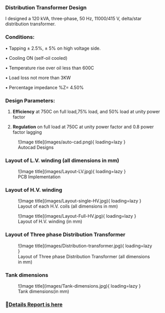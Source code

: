 
### **Distribution Transformer Design**

I designed a 120 kVA, three-phase, 50 Hz, 11000/415 V, delta/star distribution transformer.

### **Conditions:**
• Tapping ± 2.5%, ± 5% on high voltage side. 

• Cooling ON (self-oil cooled) 

• Temperature rise over oil less than 600C 

• Load loss not more than 3KW 

• Percentage impedance %Z= 4.50%


### **Design Parameters:**

1. **Efficiency** at 750C on full load,75% load, and 50% load at unity power factor 

2. **Regulation** on full load at 750C at unity power factor and 0.8 power factor lagging


<figure markdown="span">
![Image title](images/auto-cad.png){ loading=lazy }
  <figcaption>Autocad Designs</figcaption>
</figure>

### **Layout of L.V. winding (all dimensions in mm)**

<figure markdown="span">
![Image title](images/Layout-LV.jpg){ loading=lazy }
  <figcaption>PCB Implementation</figcaption>
</figure>

### **Layout of H.V. winding**


<figure markdown="span">
![Image title](images/Layout-single-HV.jpg){ loading=lazy }
  <figcaption>Layout of each H.V. coils (all dimensions in mm)</figcaption>
</figure>

<figure markdown="span">
![Image title](images/Layout-Full-HV.jpg){ loading=lazy }
  <figcaption>Layout of H.V. winding (in mm)</figcaption>
</figure>

### **Layout of Three phase Distribution Transformer**

<figure markdown="span">
![Image title](images/Distribution-transformer.jpg){ loading=lazy }
  <figcaption>Layout of Three phase Distribution Transformer (all dimensions in mm)</figcaption>
</figure>

### **Tank dimensions**

<figure markdown="span">
![Image title](images/Tank-dimensions.jpg){ loading=lazy }
  <figcaption>Tank dimensions(in mm)</figcaption>
</figure>


### 🔗[Details Report is here](https://github.com/Nusrat008/Design-of-Distribution-Transformer/blob/15ba219e25894568cb8d5ba8852d22776d973e50/Design%20of%20Distribution%20Transformer.pdf)